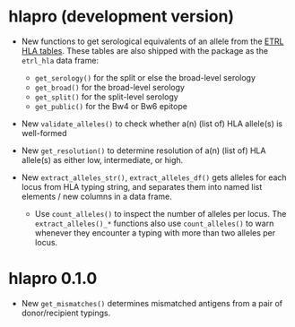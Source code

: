 # hlapro (development version)

* New functions to get serological equivalents of an allele from the 
  [ETRL HLA tables](https://etrl.eurotransplant.org). These tables are also
  shipped with the package as the `etrl_hla` data frame:
  
  - `get_serology()` for the split or else the broad-level serology
  - `get_broad()` for the broad-level serology
  - `get_split()` for the split-level serology
  - `get_public()` for the Bw4 or Bw6 epitope

* New `validate_alleles()` to check whether a(n) (list of) HLA allele(s) is
  well-formed

* New `get_resolution()` to determine resolution of a(n) (list of) HLA allele(s)
  as either low, intermediate, or high.

* New `extract_alleles_str()`, `extract_alleles_df()` gets alleles for each 
  locus from HLA typing string, and separates them into named list elements 
  / new columns in a data frame.
  
  - Use `count_alleles()` to inspect the number of alleles per locus. The
  `extract_alleles()_*` functions also use `count_alleles()` to warn whenever 
  they encounter a typing with more than two alleles per locus.

# hlapro 0.1.0

* New `get_mismatches()` determines mismatched antigens from a pair of 
  donor/recipient typings.
